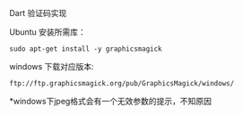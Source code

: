 Dart 验证码实现

Ubuntu 安装所需库：

    sudo apt-get install -y graphicsmagick

windows 下载对应版本:

    ftp://ftp.graphicsmagick.org/pub/GraphicsMagick/windows/

*windows下jpeg格式会有一个无效参数的提示，不知原因